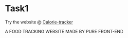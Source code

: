 # Task1


Try the website @ [Calorie-tracker](https://hank-learner.github.io/Calorie-tracker/.)


A FOOD TRACKING WEBSITE MADE BY PURE FRONT-END
